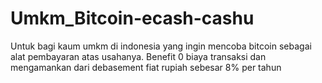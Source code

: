# Umkm_Bitcoin-ecash-cashu
Untuk bagi kaum umkm di indonesia yang ingin mencoba bitcoin sebagai alat pembayaran atas usahanya. Benefit 0 biaya transaksi dan mengamankan dari debasement fiat rupiah sebesar 8% per tahun
